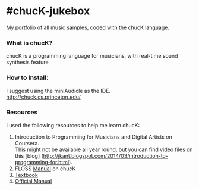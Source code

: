 #chucK-jukebox
=============
My portfolio of all music samples, coded with the chucK language.

### What is chucK?
chucK is a programming language for musicians, with real-time sound synthesis feature

### How to Install:
I suggest using the miniAudicle as the IDE.  
http://chuck.cs.princeton.edu/

### Resources
I used the following resources to help me learn chucK:   
1. Introduction to Programming for Musicians and Digital Artists on Coursera.  
This might not be available all year round, but you can find video files on this [blog]   (http://jkant.blogspot.com/2014/03/introduction-to-programming-for.html).  
2. FLOSS [Manual](https://www.flossmanuals.net/chuck/) on chucK    
3. [Textbook](http://www.manning.com/kapur/)  
4.  [Official Manual](http://chuck.cs.princeton.edu/release/files/chuck_manual.pdf)
